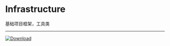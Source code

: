 # Infrastructure
基础项目框架，工具类

---

 [ ![Download](https://api.bintray.com/packages/keyssio/maven/KeyTools/images/download.svg) ](https://bintray.com/keyssio/maven/KeyTools/_latestVersion)